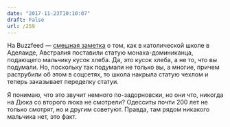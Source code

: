 ```yaml
---
date: "2017-11-23T10:10:07"
draft: False
url: /259
---
```


[​](http://telegra.ph/file/b5863765fb9071d4c14c3.jpg)На Buzzfeed — [смешная заметка](https://www.buzzfeed.com/stephaniemcneal/no-no?utm_term=.amM0P4m8Q#.dtBwNn59p) о том, как в католической школе в Аделаиде, Австралия поставили статую монаха-доминиканца, подающего мальчику кусок хлеба. Да, это кусок хлеба, а не то, что вы подумали. Но, поскольку так подумали не только вы, а многие, причем раструбили об этом в соцсетях, то школа накрыла статую чехлом и теперь заказывает переделку статуи.

Я понимаю, что это звучит немного по-задорновски, но они что, никогда на Дюка со второго люка не смотрели? Одесситы почти 200 лет не только смотрят, но и другим советуют. Правда, там рядом никакого мальчика нет, это факт.

